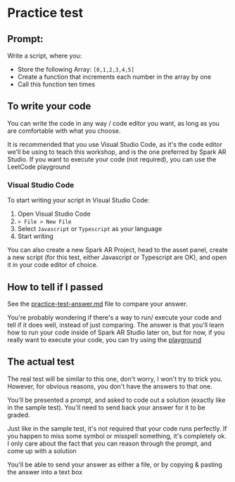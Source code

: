 # Practice test

## Prompt:

Write a script, where you:
- Store the following Array: `[0,1,2,3,4,5]`
- Create a function that increments each number in the array by one
- Call this function ten times

## To write your code

You can write the code in any way / code editor you want, as long as you are comfortable with what you choose.

It is recommended that you use Visual Studio Code, as it's the code editor we'll be using to teach this workshop, and is the one preferred by Spark AR Studio. If you want to execute your code (not required), you can use the LeetCode playground

### Visual Studio Code

To start writing your script in Visual Studio Code:
1. Open Visual Studio Code
2. `> File > New File`
3. Select `Javascript` or `Typescript` as your language
4. Start writing

You can also create a new Spark AR Project, head to the asset panel, create a new script (for this test, either Javascript or Typescript are OK), and open it in your code editor of choice.

<!-- ### LeetCode playground **Modify to playground.arprojpkg**
For these exercises, you can also try out using the [LeetCode playground](https://leetcode.com/playground/new/empty). Which will allow you to execute the code you write

Note that if you use LeetCode playground you can use the "Run code" button to execute, and if you do have a missing symbol/typo/other error, you will get a message letting you know where the error is found. Additionally, you can use the `console.log` function to print out data, for example: 

```js
let x = 1;
console.log(x); // this will print out the number 1
x++;
console.log(x); // this will print out 2
``` -->

## How to tell if I passed

See the [practice-test-answer.md](practice-test-answer.md) file to compare your answer.

You're probably wondering if there's a way to run/ execute your code and tell if it does well, instead of just comparing. The answer is that you'll learn how to run your code inside of Spark AR Studio later on, but for now, if you really want to execute your code, you can try using the [playground](playground)

## The actual test

The real test will be similar to this one, don't worry, I won't try to trick you. However, for obvious reasons, you don't have the answers to that one.

You'll be presented a prompt, and asked to code out a solution (exactly like in the sample test). You'll need to send back your answer for it to be graded.

Just like in the sample test, it's not required that your code runs perfectly. If you happen to miss some symbol or misspell something, it's completely ok. I only care about the fact that you can reason through the prompt, and come up with a solution

You'll be able to send your answer as either a file, or by copying & pasting the answer into a text box